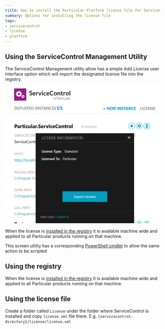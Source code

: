 ```yaml
---
title: How to install the Particular Platform license file for ServiceControl
summary: Options for installing the license file
tags:
- servicecontrol
- license
- platform
---
```


## Using the ServiceControl Management Utility

The ServiceControl Management utility allow has a simple Add License user interface  option which will import the designated license file into the registry.

![](managementutil-addlicense.png)

When the license is [installed in the registry](/nservicebus/licensing/license-management.md) it is available machine wide and applied to all Particular products running on that machine.

This screen utility has a corresponding [PowerShell cmdlet](installation-powershell.md) to allow the same action to be scripted  


## Using the registry

When the license is [installed in the registry](/nservicebus/licensing/license-management) it is available machine wide and applied to all Particular products running on that machine.

## Using the license file

Create a folder called `License` under the folder where ServiceControl is installed and copy `license.xml` file there. E.g. `{servicecontrol-directory}/license/license.xml`

